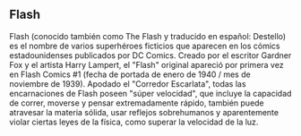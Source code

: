 ## Flash

Flash (conocido también como The Flash y traducido en español: Destello) 
es el nombre de varios superhéroes ficticios que aparecen en los cómics 
estadounidenses publicados por DC Comics. Creado por el escritor Gardner Fox y 
el artista Harry Lampert, el "Flash" original apareció por primera vez en Flash
Comics #1 (fecha de portada de enero de 1940 / mes de noviembre de 1939).​ 
Apodado el "Corredor Escarlata", todas las encarnaciones de Flash poseen "súper velocidad", 
que incluye la capacidad de correr, moverse y pensar extremadamente rápido, también puede 
atravesar la materia sólida, usar reflejos sobrehumanos y aparentemente violar ciertas 
leyes de la física, como superar la velocidad de la luz.
